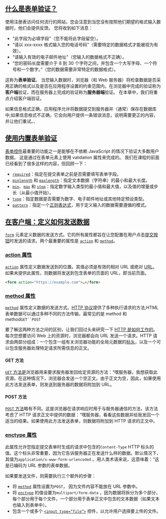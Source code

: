 ## [什么是表单验证？](https://developer.mozilla.org/en-US/docs/Learn_web_development/Extensions/Forms/Form_validation#what_is_form_validation)

使用注册表访问任何流行的网站，您会注意到当您没有按照他们期望的格式输入数据时，他们会提供反馈。 您将收到如下消息：

- “此字段为必填字段”（您不能将此字段留空）。
- “请以 xxx-xxxx 格式输入您的电话号码”（需要特定的数据格式才能被视为有效）。
- “请输入有效的电子邮件地址”（您输入的数据格式不正确）。
- “您的密码长度需要介于 8 到 30 个字符之间，并包含一个大写字母、一个符号和一个数字。”（您的数据需要非常特定的数据格式）。

这称为**表单验证**。 当您输入数据时，浏览器（和 Web 服务器）将检查数据是否采用正确的格式以及是否在应用程序设置的约束范围内。在浏览器中完成的验证称为 **客户端**验证，而在服务器上完成的验证称为**服务器端**验证。 在本章中，我们将重点介绍客户端验证。

如果信息格式正确，应用程序允许将数据提交到服务器并（通常）保存在数据库中;如果信息格式不正确，它会向用户提供一条错误消息，说明需要更正的内容，并让他们重试。、

## [使用内置表单验证](https://developer.mozilla.org/en-US/docs/Learn_web_development/Extensions/Forms/Form_validation#using_built-in_form_validation)

[表单控件](https://developer.mozilla.org/en-US/docs/Learn_web_development/Extensions/Forms/HTML5_input_types)最重要的功能之一是能够在不依赖 JavaScript 的情况下验证大多数用户数据。 这是通过在表单元素上使用 validation 属性来完成的。 我们在课程的前面已经看到了很多这样的内容，但回顾一下：

- [`required`](https://developer.mozilla.org/en-US/docs/Web/HTML/Reference/Attributes/required)：指定在提交表单之前是否需要填写表单字段。
- [`minlength`](https://developer.mozilla.org/en-US/docs/Web/HTML/Reference/Attributes/minlength) 和 [`maxlength`](https://developer.mozilla.org/en-US/docs/Web/HTML/Reference/Attributes/maxlength)：指定文本数据（字符串）的最小和最大长度。
- [`min`](https://developer.mozilla.org/en-US/docs/Web/HTML/Reference/Attributes/min)、[`max`](https://developer.mozilla.org/en-US/docs/Web/HTML/Reference/Attributes/max) 和 [`step`](https://developer.mozilla.org/en-US/docs/Web/HTML/Reference/Attributes/step)：指定数字输入类型的最小值和最大值，以及值的增量或步长（从最小值开始）。
- [`type`](https://developer.mozilla.org/en-US/docs/Web/HTML/Reference/Elements/input#input_types)：指定数据是否需要为数字、电子邮件地址或其他特定预设类型。
- [`pattern`](https://developer.mozilla.org/en-US/docs/Web/HTML/Reference/Attributes/pattern)：指定一个[正则表达式](https://developer.mozilla.org/en-US/docs/Web/JavaScript/Guide/Regular_expressions)，用于定义输入的数据需要遵循的模式。

## [在客户端：定义如何发送数据](https://developer.mozilla.org/en-US/docs/Learn_web_development/Extensions/Forms/Sending_and_retrieving_form_data#on_the_client_side_defining_how_to_send_the_data)

[`form`](https://developer.mozilla.org/en-US/docs/Web/HTML/Reference/Elements/form) 元素定义数据的发送方式。它的所有属性都旨在让您配置在用户点击[提交按钮](https://developer.mozilla.org/en-US/docs/Glossary/Submit_button)时发送的请求。两个最重要的属性是 [`action`](https://developer.mozilla.org/en-US/docs/Web/HTML/Reference/Elements/form#action) 和 [`method`](https://developer.mozilla.org/en-US/docs/Web/HTML/Reference/Elements/form#method)。

### [action 属性](https://developer.mozilla.org/en-US/docs/Learn_web_development/Extensions/Forms/Sending_and_retrieving_form_data#the_action_attribute)

[`action`](https://developer.mozilla.org/en-US/docs/Web/HTML/Reference/Elements/form#action) 属性定义数据发送到的位置。其值必须是有效的相对 URL 或绝对 [URL](https://developer.mozilla.org/en-US/docs/Learn_web_development/Howto/Web_mechanics/What_is_a_URL)。如果未提供此属性，则数据将发送到包含表单的页面的 URL，即当前页面。

```html
<form action="https://example.com">…</form>
```

### [method 属性](https://developer.mozilla.org/en-US/docs/Learn_web_development/Extensions/Forms/Sending_and_retrieving_form_data#the_method_attribute)

[`method`](https://developer.mozilla.org/en-US/docs/Web/HTML/Reference/Elements/form#method) 属性定义数据的发送方式。[HTTP 协议](https://developer.mozilla.org/en-US/docs/Web/HTTP)提供了多种执行请求的方法;HTML 表单数据可以通过多种不同的方法传输，最常见的是 method 和 method`GET``POST`

要了解这两种方法之间的区别，让我们回过头来研究一下 [HTTP 是如何工作的](https://developer.mozilla.org/en-US/docs/Web/HTTP/Guides/Overview)。每次您想要访问 Web 上的资源时，浏览器都会向 URL 发送一个请求。HTTP 请求由两部分组成：一个包含一组有关浏览器功能的全局元数据的[标头](https://developer.mozilla.org/en-US/docs/Web/HTTP/Reference/Headers)，以及一个可以包含服务器处理特定请求所需信息的正文。

#### GET 方法

[`GET` 方法是](https://developer.mozilla.org/en-US/docs/Web/HTTP/Reference/Methods/GET)浏览器用来要求服务器发回给定资源的方法：“嘿服务器，我想获取此资源。在这种情况下，浏览器会发送一个空正文。由于正文为空，因此，如果使用此方法发送表单，则发送到服务器的数据将附加到 URL。

#### POST 方法

[`POST` 方法](https://developer.mozilla.org/en-US/docs/Web/HTTP/Reference/Methods/POST)略有不同。这是浏览器在请求响应时用于与服务器通信的方法，该方法考虑了 HTTP 请求正文中提供的数据：“嘿服务器，看看这些数据并给我发回一个适当的结果。如果使用此方法发送表单，则数据将附加到 HTTP 请求的正文中。

### [enctype 属性](https://developer.mozilla.org/en-US/docs/Learn_web_development/Extensions/Forms/Sending_and_retrieving_form_data#the_enctype_attribute)

此属性允许您指定提交表单时生成的请求中包含的`Content-Type` HTTP 标头的值。这个标头非常重要，因为它告诉服务器正在发送什么样的数据。默认情况下，其值为`application/x-www-form-urlencoded` 。用人类术语来说，这意味着：“这是已编码为 URL 参数的表单数据。

如果要发送文件，则需要执行三个额外的步骤：

- 将 [`method`](https://developer.mozilla.org/en-US/docs/Web/HTML/Reference/Elements/form#method) 属性设置为`POST`， 因为文件内容不能放在 URL 参数中。
- 将 [`enctype`](https://developer.mozilla.org/en-US/docs/Web/HTML/Reference/Elements/form#enctype) 的值设置为`multipart/form-data` ，因为数据将拆分为多个部分，每个部分用于每个文件，一个部分用于表单正文中包含的文本数据（如果文本也输入到表单中）。
- 包含一个或多个 [`<input type=“file”>`](https://developer.mozilla.org/en-US/docs/Web/HTML/Reference/Elements/input/file) 控件，以允许用户选择要上传的文件。